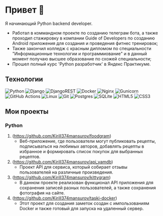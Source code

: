 # Привет 👋

Я начинающий Python backend developer.

- Работал в коммандном проекте по созданию телеграм бота, а также проходил стажировку в компании Guide of Developers по созданию Android приложения для создания и проведения фитнес тренировок;
- Также закончил колледж с красным дипломом по специальности "Информационные технологии и программиование" и в данный момент получаю высшее образование по схожей специальности;
- Прошел полный курс 'Python разработчик' в Яндекс Практикуме.

## Технологии

![Python](https://img.shields.io/badge/python-3670A0?style=for-the-badge&logo=python&logoColor=ffdd54)
![Django](https://img.shields.io/badge/django-%23092E20.svg?style=for-the-badge&logo=django&logoColor=white)
![DjangoREST](https://img.shields.io/badge/DJANGO-REST-ff1709?style=for-the-badge&logo=django&logoColor=white&color=ff1709&labelColor=gray)
![Docker](https://img.shields.io/badge/docker-%230db7ed.svg?style=for-the-badge&logo=docker&logoColor=white)
![Nginx](https://img.shields.io/badge/nginx-%23009639.svg?style=for-the-badge&logo=nginx&logoColor=white)
![Gunicorn](https://img.shields.io/badge/gunicorn-%298729.svg?style=for-the-badge&logo=gunicorn&logoColor=white)
![GitHub Actions](https://img.shields.io/badge/github%20actions-%232671E5.svg?style=for-the-badge&logo=githubactions&logoColor=white)
![Linux](https://img.shields.io/badge/Linux-FCC624?style=for-the-badge&logo=linux&logoColor=black)
![Git](https://img.shields.io/badge/git-%23F05033.svg?style=for-the-badge&logo=git&logoColor=white)
![Postgres](https://img.shields.io/badge/postgres-%23316192.svg?style=for-the-badge&logo=postgresql&logoColor=white)
![SQLite](https://img.shields.io/badge/sqlite-%2307405e.svg?style=for-the-badge&logo=sqlite&logoColor=white)
![HTML5](https://img.shields.io/badge/html5-%23E34F26.svg?style=for-the-badge&logo=html5&logoColor=white)
![CSS3](https://img.shields.io/badge/css3-%231572B6.svg?style=for-the-badge&logo=css3&logoColor=white)

## Мои проекты

### Python


1. (https://github.com/Kirill374mansurov/foodgram)
   - Веб-приложение, где пользователи могут публиковать рецепты, подписываться на любимых авторов, добавлять рецепты в избранное и формировать список покупок для выбранных рецептов.
2. (https://github.com/Kirill374mansurov/api_yamdb)
   - Проект API для сервиса, который собирает отзывы пользователей на различные произведения.
3. (https://github.com/Kirill374mansurov/kittygram)
   - В данном проекте реализован функционал API приложения для сохранения записей разных пользователей, а также сохранения фотография на сайте.
4. (https://github.com/Kirill374mansurov/taski-docker)
   - Этот проект для создания заметок создан с импользованиям Docker и также готовый для запуска на удаленный сервер.
